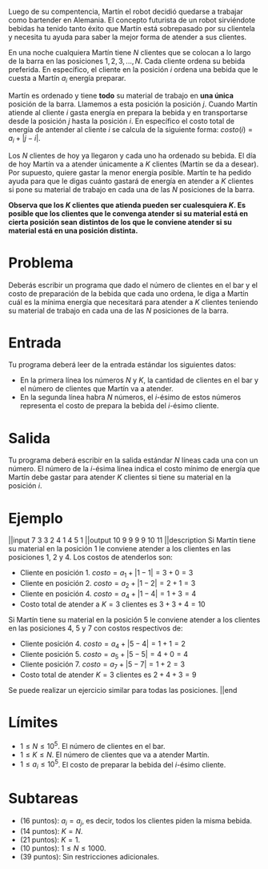 Luego de su compentencia, Martín el robot decidió quedarse a trabajar como bartender en Alemania. El concepto futurista de un robot sirviéndote bebidas ha tenido tanto éxito que Martín está sobrepasado por su clientela y necesita tu ayuda para saber la mejor forma de atender a sus clientes.

En una noche cualquiera Martín tiene $N$ clientes que se colocan a lo largo de la barra en las posiciones $1, 2, 3, ..., N$. Cada cliente ordena su bebida preferida. En específico, el cliente en la posición $i$ ordena una bebida que le cuesta a Martín $a_i$ energía preparar.

Martín es ordenado y tiene **todo** su material de trabajo en **una única** posición de la barra. Llamemos a esta posición la posición $j$. Cuando Martín atiende al cliente $i$ gasta energía en prepara la bebida y en transportarse desde la posición $j$ hasta la posición $i$. En específico el costo total de energía de antender al cliente $i$ se calcula de la siguiente forma: $costo(i) = a_i + |j - i|$.

Los $N$ clientes de hoy ya llegaron y cada uno ha ordenado su bebida. El día de hoy Martín va a atender únicamente a $K$ clientes (Martín se da a desear). Por supuesto, quiere gastar la menor energía posible. Martín te ha pedido ayuda para que le digas cuánto gastará de energía en atender a $K$ clientes si pone su material de trabajo en cada una de las $N$ posiciones de la barra.

**Observa que los $K$ clientes que atienda pueden ser cualesquiera $K$. Es posible que los clientes que le convenga atender si su material está en cierta posición sean distintos de los que le conviene atender si su material está en una posición distinta.**

# Problema

Deberás escribir un programa que dado el número de clientes en el bar y el costo de preparación de la bebida que cada uno ordena, le diga a Martín cuál es la mínima energía que necesitará para atender a $K$ clientes teniendo su material de trabajo en cada una de las $N$ posiciones de la barra.

# Entrada

Tu programa deberá leer de la entrada estándar los siguientes datos:

- En la primera línea los números $N$ y $K$, la cantidad de clientes en el bar y el número de clientes que Martín va a atender.
- En la segunda línea habra $N$ números, el $i$-ésimo de estos números representa el costo de prepara la bebida del $i$-ésimo cliente.

# Salida

Tu programa deberá escribir en la salida estándar $N$ líneas cada una con un número. El número de la $i$-ésima línea indica el costo mínimo de energía que Martín debe gastar para atender $K$ clientes si tiene su material en la posición $i$.

# Ejemplo

||input
7 3
3 2 4 1 4 5 1
||output
10 9 9 9 9 10 11
||description
Si Martín tiene su material en la posición $1$ le conviene atender a los clientes en las posiciones $1$, $2$ y $4$. Los costos de atenderlos son:

- Cliente en posición $1$. $costo = a_1 + |1 - 1| = 3 + 0 = 3$
- Cliente en posición $2$. $costo = a_2 + |1 - 2| = 2 + 1 = 3$
- Cliente en posición $4$. $costo = a_4 + |1 - 4| = 1 + 3 = 4$
- Costo total de atender a $K = 3$ clientes es $3 + 3 + 4 = 10$

Si Martín tiene su material en la posición $5$ le conviene atender a los clientes en las posiciones $4$, $5$ y $7$ con costos respectivos de:

- Cliente posición $4$. $costo = a_4 + |5 - 4| = 1 + 1 = 2$
- Cliente posición $5$. $costo = a_5 + |5 - 5| = 4 + 0 = 4$
- Cliente posición $7$. $costo = a_7 + |5 - 7| = 1 + 2 = 3$
- Costo total de atender $K = 3$ clientes es $2 + 4 + 3 = 9$

Se puede realizar un ejercicio similar para todas las posiciones.
||end

# Límites

- $1 \leq N \leq 10^5$. El número de clientes en el bar.
- $1 \leq K \leq N$. El número de clientes que va a atender Martín.
- $1 \leq a_i \leq 10^5$. El costo de preparar la bebida del $i$-ésimo cliente.

# Subtareas

- (16 puntos): $a_i = a_j$, es decir, todos los clientes piden la misma bebida.
- (14 puntos): $K = N$.
- (21 puntos): $K = 1$.
- (10 puntos): $1 \leq N \leq 1000$.
- (39 puntos): Sin restricciones adicionales.
